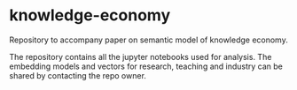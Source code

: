 # knowledge-economy

Repository to accompany paper on semantic model of knowledge economy.

The repository contains all the jupyter notebooks used for analysis. The embedding models and vectors for research, teaching and industry can be shared by contacting the repo owner.
